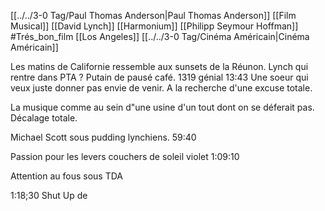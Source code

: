 [[../../3-0 Tag/Paul Thomas Anderson|Paul Thomas Anderson]] [[Film Musical]] [[David Lynch]] [[Harmonium]] [[Philipp Seymour Hoffman]] #Trés_bon_film [[Los Angeles]] [[../../3-0 Tag/Cinéma Américain|Cinéma Américain]]

Les matins de Californie ressemble aux sunsets de la Réunon.
Lynch qui rentre dans PTA ? 
Putain de pausé café.
1319 génial 13:43
Une soeur qui veux juste donner pas envie de venir.
A la recherche d'une excuse totale. 

La musique comme au sein d"une usine d'un tout dont on se déferait pas.
Décalage totale.

Michael Scott sous pudding lynchiens. 59:40

Passion pour les levers couchers de soleil violet  1:09:10

Attention au fous sous TDA

1:18;30 Shut Up de 
